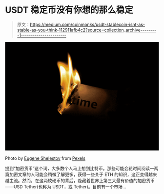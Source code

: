 # USDT 稳定币没有你想的那么稳定

> 原文：<https://medium.com/coinmonks/usdt-stablecoin-isnt-as-stable-as-you-think-112911afb4c2?source=collection_archive---------1----------------------->

![](img/50ac952b59fe31e1a83fa8dd985aff76.png)

Photo by [Eugene Shelestov](https://www.pexels.com/@bocman?utm_content=attributionCopyText&utm_medium=referral&utm_source=pexels) from [Pexels](https://www.pexels.com/photo/person-holding-burning-paper-in-dark-room-33930/?utm_content=attributionCopyText&utm_medium=referral&utm_source=pexels)

提到“加密货币”这个词，大多数个人马上想到比特币。那些可能会花时间阅读一两篇加密文章的人可能会稍微了解更多，获得一些关于 ETH 的知识，这正变得越来越主流。然而，在这两枚硬币的背后，隐藏着世界上第三大最有价值的加密货币——USD Tether(也称为 USDT，或 Tether)。目前有一个市场…